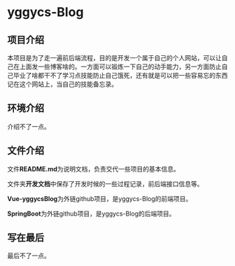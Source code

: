 # yggycs-Blog
## 项目介绍
本项目是为了走一遍前后端流程，目的是开发一个属于自己的个人网站，可以让自己在上面发一些博客啥的。一方面可以锻炼一下自己的动手能力，另一方面防止自己毕业了啥都干不了学习点技能防止自己饿死，还有就是可以把一些容易忘的东西记在这个网站上，当自己的技能备忘录。

## 环境介绍
介绍不了一点。

## 文件介绍
文件**README.md**为说明文档，负责交代一些项目的基本信息。

文件夹**开发文档**中保存了开发时候的一些过程记录，前后端接口信息等。

**Vue-yggycsBlog**为外链github项目，是yggycs-Blog的前端项目。

**SpringBoot**为外链github项目，是yggycs-Blog的后端项目。

## 写在最后
最后不了一点。